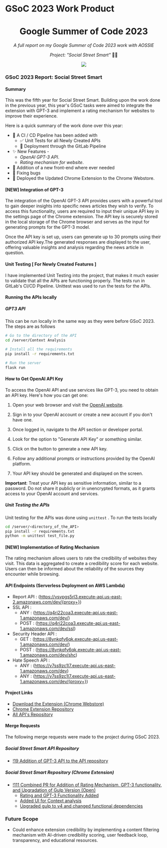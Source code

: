 # GSoC 2023 Work Product

<h1 align="center">Google Summer of Code 2023 </h1>

<p align="center"><i>A full report on my Google Summer of Code 2023 work with AOSSIE</i></p>
<p align="center"><i>Project: "Social Street Smart" </i>  👨‍💻</p>



<p align="center">
  <img src="https://i.imgur.com/fF5RFGo.png" />
</p>

### GSoC 2023 Report: Social Street Smart


#### Summary

This was the fifth year for Social Street Smart. Building upon the work done in the previous year, this year's GSoC tasks were aimed to integrate the extension with GPT-3 and implement a rating mechanism for websites to improve their experience. 

Here is a quick summary of the work done over this year:

- :construction_worker: A CI / CD Pipeline has been added with
  - :white_check_mark: Unit Tests for all Newly Created APIs 
  - 🚀 Deployment through the GitLab Pipeline
- :sparkles: New Features -
	-  *OpenAI GPT-3 API*.
	-  *Rating mechanism for website*.
- :bento: Addition of a new front-end where ever needed
- :bug: Fixing bugs 
- :rocket: Deployed the Updated Chrome Extension to the Chrome Webstore.

#### [NEW] Integration of GPT-3 

The integration of the OpenAI GPT-3 API provides users with a powerful tool to gain deeper insights into specific news articles they wish to verify. To access this functionality, users are required to input their unique API key in the settings page of the Chrome extension. The API key is securely stored in the local storage of the Chrome browser and serves as the input for generating prompts for the GPT-3 model.

Once the API key is set up, users can generate up to 30 prompts using their authorized API key.The generated responses are displayed to the user, offering valuable insights and analysis regarding the news article in question. 



#### Unit Testing [ For Newly Created Features ]

I have implemented Unit Testing into the project, that makes it much easier to validate that all the APIs are functioning properly. The tests run in GitLab's CI/CD Pipeline. Unittest was used to run the tests for the APIs.



#### Running the APIs locally

##### GPT3 API

This can be run locally in the same way as they were before GSoC 2023. The steps are as follows

```bash
# Go to the directory of the API
cd /server/Context Analysis

# Install all the requirements
pip install -r requirements.txt

# Run the server
flask run
```
#### How to Get OpenAI API Key

To access the OpenAI API and use services like GPT-3, you need to obtain an API key. Here's how you can get one:

1. Open your web browser and visit the [OpenAI website](https://openai.com/).

2. Sign in to your OpenAI account or create a new account if you don't have one.

3. Once logged in, navigate to the API section or developer portal.

4. Look for the option to "Generate API Key" or something similar.

5. Click on the button to generate a new API key.

6. Follow any additional prompts or instructions provided by the OpenAI platform.

7. Your API key should be generated and displayed on the screen.

**Important**: Treat your API key as sensitive information, similar to a password. Do not share it publicly or in unencrypted formats, as it grants access to your OpenAI account and services.


##### Unit Testing the APIs

Unit testing for the APIs was done using `unittest` . 
To run the tests locally

```bash
cd /server/<directory_of_the_API>
pip install -r requirements.txt
python -m unittest test_file.py
```

#### [NEW] Implementation of Rating Mechanism
The rating mechanism allows users to rate the credibility of websites they visit. This data is aggregated to create a credibility score for each website. Users can then be informed about the reliability of the sources they encounter while browsing.

#### API Endpoints (Serverless Deployment on AWS Lambda)

- Report API : (<https://vsvpgs5rl3.execute-api.us-east-2.amazonaws.com/dev/{proxy+}>)
- SSL API :
  	- ANY : (<https://q4ri22coa3.execute-api.us-east-1.amazonaws.com/dev/>)
  	- POST : (<https://q4ri22coa3.execute-api.us-east-1.amazonaws.com/dev/ssl>)
- Security Header API :
  	- GET : (<https://8ynkqfv6qk.execute-api.us-east-1.amazonaws.com/dev/>)
  	- POST : (<https://8ynkqfv6qk.execute-api.us-east-1.amazonaws.com/dev/shc>)
- Hate Speech API :
	- ANY : (<https://v7ss9zc1l7.execute-api.us-east-1.amazonaws.com/dev>)
   	- ANY : (<https://v7ss9zc1l7.execute-api.us-east-1.amazonaws.com/dev/{proxy+}>)
  
  

#### Project Links
- [Download the Extension (Chrome Webstore)](<https://chrome.google.com/webstore/detail/social-street-smart/ddjcjpfkmcgpgpjhlmdenmionhbnpagm?hl=en-GB&authuser=0>)
- [Chrome Extension Repository](https://gitlab.com/aossie/social-street-smart)
- [All API's Repository](https://gitlab.com/aossie/social-street-smart-api)





#### Merge Requests

The following merge requests were made to the project during GSoC 2023.


##### Social Street Smart API Repository
- [!19 Addition of GPT-3 API to the API repository](https://gitlab.com/aossie/social-street-smart-api/-/merge_requests/19)

##### Social Street Smart Repository (Chrome Extension)
- [!111 Combined PR for Addition of Rating Mechanism, GPT-3 functionality, and Upgradation of Gulp Version (Open)](https://gitlab.com/aossie/social-street-smart/-/merge_requests/111)
  - [Rating and GPT-3 Functionality Added](https://gitlab.com/aossie/social-street-smart/-/commit/20b64c7c54328525d5b0d720cece68467de1bd9b?merge_request_iid=111)
  - [Added UI for Context analysis](https://gitlab.com/aossie/social-street-smart/-/merge_requests/111/diffs?commit_id=4d2486b4c0fa77041bc5d0632348d7540a1ae2ec)
  - [Upgraded gulp to v4 and changed functional dependencies](https://gitlab.com/aossie/social-street-smart/-/merge_requests/111/diffs?commit_id=34fd45720e338f2ea443aa222580f5e7588421f0)



### Future Scope
- Could enhance extension credibility by implementing a content filtering mechanism with AI-driven credibility scoring, user feedback loop, transparency, and educational resources.

